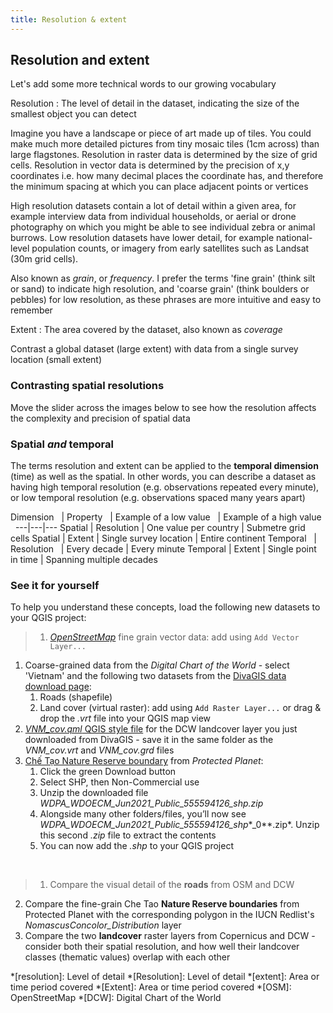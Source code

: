 ```yaml
---
title: Resolution & extent
---
```


## Resolution and extent

Let's add some more technical words to our growing vocabulary

Resolution
: The level of detail in the dataset, indicating the size of the smallest object you can detect

Imagine you have a landscape or piece of art made up of tiles.  You could make much more detailed pictures from tiny mosaic tiles (1cm across) than large flagstones.  Resolution in raster data is determined by the size of grid cells.  Resolution in vector data is determined by the precision of x,y coordinates i.e. how many decimal places the coordinate has, and therefore the minimum spacing at which you can place adjacent points or vertices

High resolution datasets contain a lot of detail within a given area, for example interview data from individual households, or aerial or drone photography on which you might be able to see individual zebra or animal burrows.  Low resolution datasets have lower detail, for example national-level population counts, or imagery from early satellites such as Landsat (30m grid cells). 

Also known as *grain*, or *frequency*.  I prefer the terms 'fine grain' (think silt or sand) to indicate high resolution, and 'coarse grain' (think boulders or pebbles) for low resolution, as these phrases are more intuitive and easy to remember

Extent
: The area covered by the dataset, also known as *coverage*

Contrast a global dataset (large extent) with data from a single survey location (small extent)

### Contrasting spatial resolutions

Move the slider across the images below to see how the resolution affects the complexity and precision of spatial data

<div id='h5p-spatial-res-juxtaposition'></div>

### Spatial *and* temporal 

The terms resolution and extent can be applied to the **temporal dimension** (time) as well as the spatial.  In other words, you can describe a dataset as having high temporal resolution (e.g. observations repeated every minute), or low temporal resolution (e.g. observations spaced many years apart)

Dimension  &nbsp; | Property  &nbsp; | Example of a low value &nbsp; | Example of a high value &nbsp; 
---|---|---
Spatial | Resolution | One value per country | Submetre grid cells
Spatial  | Extent | Single survey location | Entire continent
Temporal &nbsp; | Resolution &nbsp; | Every decade | Every minute
Temporal | Extent | Single point in time | Spanning multiple decades


### See it for yourself

To help you understand these concepts, load the following new datasets to your QGIS project:

> 1. <a href="{{site.baseurl}}/src/datasets/OpenStreetMap_CheTao.osm" download>*OpenStreetMap*</a> fine grain vector data: add using `Add Vector Layer...`
1. Coarse-grained data from the *Digital Chart of the World* - select 'Vietnam' and the following two datasets from the [DivaGIS data download page](https://diva-gis.org/gdata):
   1. Roads (shapefile)
   2. Land cover (virtual raster): add using `Add Raster Layer...` or drag & drop the *.vrt* file into your QGIS map view
2. <a href="{{site.baseurl}}/src/datasets/VNM_cov.qml" download>*VNM_cov.qml* QGIS style file</a> for the DCW landcover layer you just downloaded from DivaGIS - save it in the same folder as the *VNM_cov.vrt* and *VNM_cov.grd* files
3. [Chế Tạo Nature Reserve boundary](https://www.protectedplanet.net/555594126) from *Protected Planet*:
   1. Click the green Download button
   2. Select SHP, then Non-Commercial use
   3. Unzip the downloaded file *WDPA_WDOECM_Jun2021_Public_555594126_shp.zip*
   4. Alongside many other folders/files, you’ll now see *WDPA_WDOECM_Jun2021_Public_555594126_shp**_0**.zip*. Unzip this second *.zip* file to extract the contents
   5. You can now add the *.shp* to your QGIS project

<br>

> 1. Compare the visual detail of the **roads** from OSM and DCW
2. Compare the fine-grain Che Tao **Nature Reserve boundaries** from Protected Planet with the corresponding polygon in the IUCN Redlist's *NomascusConcolor_Distribution* layer
3. Compare the two **landcover** raster layers from Copernicus and DCW - consider both their spatial resolution, and how well their landcover classes (thematic values) overlap with each other


<!-- 2. Natural Earth -->
<!-- Information about [Natural Earth](http://www.naturalearthdata.com/) -->


<!-- ### Discuss

> How would you describe this in your own words?  Share below?  Give examples? -->


*[resolution]: Level of detail
*[Resolution]: Level of detail
*[extent]: Area or time period covered
*[Extent]: Area or time period covered
*[OSM]: OpenStreetMap
*[DCW]: Digital Chart of the World


<script type="text/javascript">
    const el = document.getElementById('h5p-spatial-res-juxtaposition');
    const options = {
    // 5pJsonPath:  '/h5p-folder',
    // frameJs: '/assets/frame.bundle.js',
    // frameCss: '/assets/styles/h5p.css',
    h5pJsonPath:  '../../../src/h5p/SpatialRes_Juxtaposition',
    frameJs: '../../../src/h5p/standAlonePlayer/frame.bundle.js',
    frameCss: '../../../src/h5p/standAlonePlayer/styles/h5p.css',
    }
    new H5PStandalone.H5P(el, options);
</script>